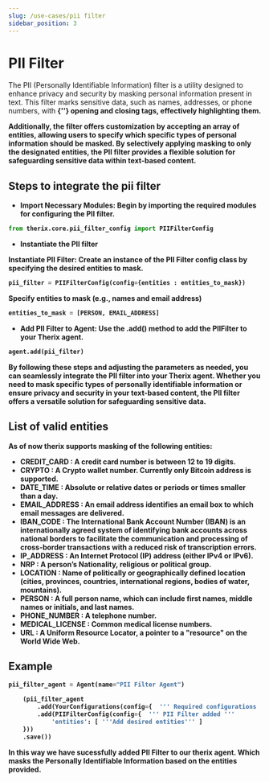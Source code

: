 ```yaml
---
slug: /use-cases/pii filter
sidebar_position: 3
---
```


# PII Filter

The PII (Personally Identifiable Information) filter is a utility designed to enhance privacy and security by masking personal information present in text. This filter marks sensitive data, such as names, addresses, or phone numbers, with **{'<strong>'}** opening and closing tags, effectively highlighting them.

Additionally, the filter offers customization by accepting an array of entities, allowing users to specify which specific types of personal information should be masked. By selectively applying masking to only the designated entities, the PII filter provides a flexible solution for safeguarding sensitive data within text-based content.

## Steps to integrate the pii filter

- Import Necessary Modules: Begin by importing the required modules for configuring the PII filter.

```python
from therix.core.pii_filter_config import PIIFilterConfig
```

- Instantiate the PII filter

Instantiate PII Filter: Create an instance of the PII Filter config class by specifying the desired entities to mask.

```python
pii_filter = PIIFilterConfig(config={entities : entities_to_mask})
```

Specify entities to mask (e.g., names and email address)

```python
entities_to_mask = [PERSON, EMAIL_ADDRESS]
```

- Add PII Filter to Agent: Use the .add() method to add the PIIFilter to your Therix agent.

```python
agent.add(pii_filter)
```

By following these steps and adjusting the parameters as needed, you can seamlessly integrate the PII filter into your Therix agent. Whether you need to mask specific types of personally identifiable information or ensure privacy and security in your text-based content, the PII filter offers a versatile solution for safeguarding sensitive data.

## List of valid entities

As of now therix supports masking of the following entities:

- **CREDIT_CARD**
  : A credit card number is between 12 to 19 digits.
- **CRYPTO**
  : A Crypto wallet number. Currently only Bitcoin address is supported.
- **DATE_TIME**
  : Absolute or relative dates or periods or times smaller than a day.
- **EMAIL_ADDRESS**
  : An email address identifies an email box to which email messages are delivered.
- **IBAN_CODE**
  : The International Bank Account Number (IBAN) is an internationally agreed system of identifying bank accounts across national borders to facilitate the communication and processing of cross-border transactions with a reduced risk of transcription errors.
- **IP_ADDRESS**
  : An Internet Protocol (IP) address (either IPv4 or IPv6).
- **NRP**
  : A person’s Nationality, religious or political group.
- **LOCATION**
  : Name of politically or geographically defined location (cities, provinces, countries, international regions, bodies of water, mountains).
- **PERSON**
  : A full person name, which can include first names, middle names or initials, and last names.
- **PHONE_NUMBER**
  : A telephone number.
- **MEDICAL_LICENSE**
  : Common medical license numbers.
- **URL**
  : A Uniform Resource Locator, a pointer to a "resource" on the World Wide Web.

## Example

```python
pii_filter_agent = Agent(name="PII Filter Agent")

    (pii_filter_agent
        .add(YourConfigurations(config={  ''' Required configurations ''' }))
        .add(PIIFilterConfig(config={  ''' PII Filter added '''
            'entities': [ '''Add desired entities''' ]
    }))
    .save())
```

In this way we have sucessfully added PII Filter to our therix agent. Which masks the Personally Identifiable Information based on the entities provided.